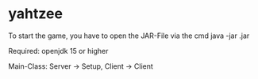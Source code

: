 # yahtzee

To start the game, you have to open the JAR-File via the cmd
java -jar <filename>.jar

Required:
openjdk 15 or higher

Main-Class:
Server -> Setup,
Client -> Client
